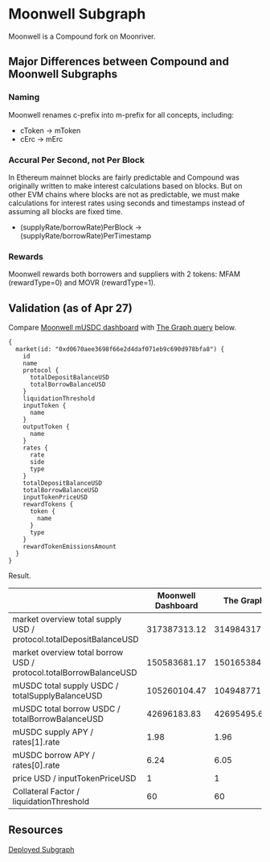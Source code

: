 # Moonwell Subgraph

Moonwell is a Compound fork on Moonriver.

## Major Differences between Compound and Moonwell Subgraphs

### Naming

Moonwell renames c-prefix into m-prefix for all concepts, including:

- cToken -> mToken
- cErc -> mErc

### Accural Per Second, not Per Block

In Ethereum mainnet blocks are fairly predictable and Compound was originally written to make interest calculations based on blocks. But on other EVM chains where blocks are not as predictable, we must make calculations for interest rates using seconds and timestamps instead of assuming all blocks are fixed time.

- (supplyRate/borrowRate)PerBlock -> (supplyRate/borrowRate)PerTimestamp

### Rewards

Moonwell rewards both borrowers and suppliers with 2 tokens: MFAM (rewardType=0) and MOVR (rewardType=1).

## Validation (as of Apr 27)

Compare [Moonwell mUSDC dashboard](https://moonwell.fi/apollo/USDC) with [The Graph query](https://api.thegraph.com/subgraphs/name/0xbe1/moonwell-subgraph/graphql) below.

```gql
{
  market(id: "0xd0670aee3698f66e2d4daf071eb9c690d978bfa8") {
    id
    name
    protocol {
      totalDepositBalanceUSD
      totalBorrowBalanceUSD
    }
    liquidationThreshold
    inputToken {
      name
    }
    outputToken {
      name
    }
    rates {
      rate
      side
      type
    }
    totalDepositBalanceUSD
    totalBorrowBalanceUSD
    inputTokenPriceUSD
    rewardTokens {
      token {
        name
      }
      type
    }
    rewardTokenEmissionsAmount
  }
}
```

Result.

|                                                                    | Moonwell Dashboard | The Graph    |
| ------------------------------------------------------------------ | ------------------ | ------------ |
| market overview total supply USD / protocol.totalDepositBalanceUSD | 317387313.12       | 314984317.47 |
| market overview total borrow USD / protocol.totalBorrowBalanceUSD  | 150583681.17       | 150165384.57 |
| mUSDC total supply USDC / totalSupplyBalanceUSD                    | 105260104.47       | 104948771.86 |
| mUSDC total borrow USDC / totalBorrowBalanceUSD                    | 42696183.83        | 42695495.63  |
| mUSDC supply APY / rates[1].rate                                   | 1.98               | 1.96         |
| mUSDC borrow APY / rates[0].rate                                   | 6.24               | 6.05         |
| price USD / inputTokenPriceUSD                                     | 1                  | 1            |
| Collateral Factor / liquidationThreshold                           | 60                 | 60           |

## Resources

[Deployed Subgraph](https://thegraph.com/hosted-service/subgraph/0xbe1/moonwell-subgraph)

